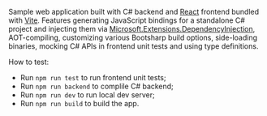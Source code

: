 Sample web application built with C# backend and [React](https://react.dev) frontend bundled with [Vite](https://vitejs.dev). Features generating JavaScript bindings for a standalone C# project and injecting them via [Microsoft.Extensions.DependencyInjection](https://learn.microsoft.com/en-us/dotnet/core/extensions/dependency-injection), AOT-compiling, customizing various Bootsharp build options, side-loading binaries, mocking C# APIs in frontend unit tests and using type definitions.

How to test:
- Run `npm run test` to run frontend unit tests;
- Run `npm run backend` to complile C# backend;
- Run `npm run dev` to run local dev server;
- Run `npm run build` to build the app.
